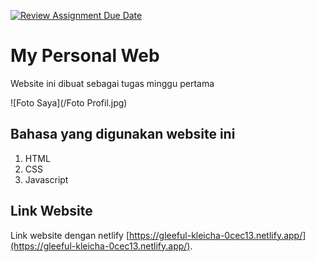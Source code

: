 [![Review Assignment Due Date](https://classroom.github.com/assets/deadline-readme-button-24ddc0f5d75046c5622901739e7c5dd533143b0c8e959d652212380cedb1ea36.svg)](https://classroom.github.com/a/l9v8sNrv)


# My Personal Web
Website ini dibuat sebagai tugas minggu pertama

![Foto Saya](/Foto Profil.jpg)

## Bahasa yang digunakan website ini

1. HTML
2. CSS
3. Javascript

## Link Website

Link website dengan netlify [https://gleeful-kleicha-0cec13.netlify.app/](https://gleeful-kleicha-0cec13.netlify.app/).
